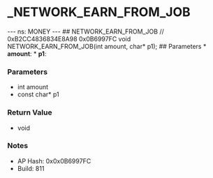 # _NETWORK_EARN_FROM_JOB

--- ns: MONEY --- ## NETWORK_EARN_FROM_JOB  // 0xB2CC4836834E8A98 0x0B6997FC void NETWORK_EARN_FROM_JOB(int amount, char* p1);   ## Parameters * **amount**: * **p1**:

### Parameters
* int amount
* const char* p1

### Return Value
* void

### Notes
* AP Hash: 0x0x0B6997FC
* Build: 811

